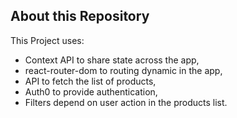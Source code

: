 ## About this Repository
This Project uses:
  - Context API to share state across the app, 
  - react-router-dom to routing dynamic in the app,
  - API to fetch the list of products,
  - Auth0 to provide authentication,
  - Filters depend on user action in the products list.

